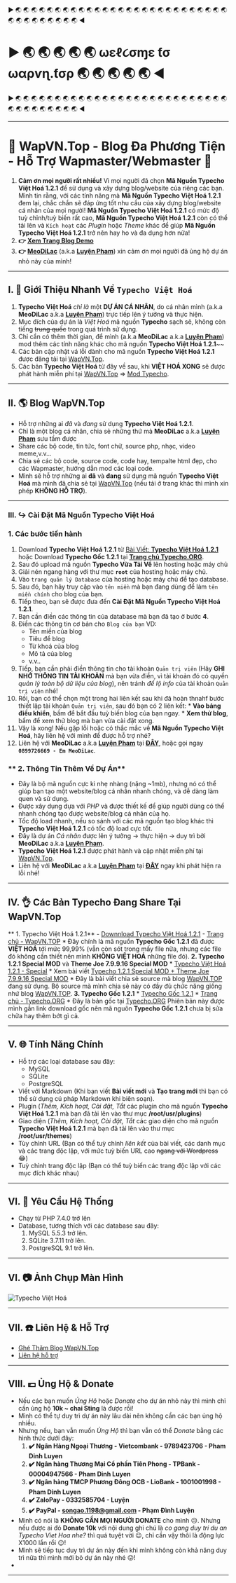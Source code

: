 :arrow_forward: :earth_asia: :earth_asia: :earth_asia: :earth_asia: :earth_asia: :earth_asia: :earth_asia: :earth_asia: :earth_asia: :earth_asia: :earth_asia: :earth_asia: :earth_asia: :earth_asia:  :earth_asia: :earth_asia: :earth_asia: :earth_asia: :earth_asia: :earth_asia: :earth_asia: :earth_asia: :earth_asia: :earth_asia: :earth_asia: :earth_asia: :earth_asia: :earth_asia: :earth_asia: :earth_asia: :earth_asia: :earth_asia: :earth_asia: :earth_asia: :earth_asia: :earth_asia: :arrow_backward:

# :arrow_forward: :earth_asia: :earth_asia: :earth_asia: :earth_asia: :earth_asia: ωεℓ૮σɱε ƭσ ωαρѵɳ.ƭσρ :earth_asia: :earth_asia: :earth_asia: :earth_asia: :earth_asia: :arrow_backward:

:arrow_forward: :earth_asia: :earth_asia: :earth_asia: :earth_asia: :earth_asia: :earth_asia: :earth_asia: :earth_asia: :earth_asia: :earth_asia: :earth_asia: :earth_asia: :earth_asia: :earth_asia:  :earth_asia: :earth_asia: :earth_asia: :earth_asia: :earth_asia: :earth_asia: :earth_asia: :earth_asia: :earth_asia: :earth_asia: :earth_asia: :earth_asia: :earth_asia: :earth_asia: :earth_asia: :earth_asia: :earth_asia: :earth_asia: :earth_asia: :earth_asia: :earth_asia: :earth_asia: :arrow_backward:

---

# **:wave: WapVN.Top - Blog Đa Phương Tiện - Hỗ Trợ Wapmaster/Webmaster :wave:**
1. **Cảm ơn mọi người rất nhiều!** Vì mọi người đã chọn **Mã Nguồn Typecho Việt Hoá 1.2.1** để sử dụng và xây dựng blog/website của riêng các bạn. Mình tin rằng, với các tính năng mà **Mã Nguồn Typecho Việt Hoá 1.2.1** đem lại, chắc chắn sẽ đáp ứng tốt nhu cầu của xây dựng blog/website cá nhân của mọi người! **Mã Nguồn Typecho Việt Hoá 1.2.1** có mức độ tuỳ chỉnh/tuỳ biến rất cao, **Mã Nguồn Typecho Việt Hoá 1.2.1** còn có thể tải lên và `Kích hoạt` các *Plugin* hoặc *Theme* khác để giúp **Mã Nguồn Typecho Việt Hoá 1.2.1** trở nên hay ho và đa dụng hơn nữa!
2. **:point_right: [Xem Trang Blog Demo](https://www.wapvn.top)** 
3. **:point_right: [MeoDiLac](https://www.faecebook.com/cu.ti.9212)** (a.k.a **[Luyện Pham](https://www.faecebook.com/cu.ti.9212)**) xin cảm ơn mọi người đã ủng hộ dự án nhỏ này của mình!

---

## **Ⅰ. :hammer: Giới Thiệu Nhanh Về `Typecho Việt Hoá`**
1. **Typecho Việt Hoá** *chỉ là* một **DỰ ÁN CÁ NHÂN**, do cá nhân mình (a.k.a **MeoDiLac** a.k.a **[Luyện Pham](https://www.faecebook.com/cu.ti.9212)**) trực tiếp lên ý tưởng và thực hiện.
2. Mục đích của dự án là *Việt Hoá* mã nguồn **Typecho** sạch sẽ, không còn tiếng ~~trung quốc~~ trong quá trình sử dụng.
3. Chỉ cần có thêm thời gian, để mình (a.k.a **MeoDiLac** a.k.a **[Luyện Pham](https://www.faecebook.com/cu.ti.9212)**) mod thêm các tính năng khác cho mã nguồn **Typecho Việt Hoá 1.2.1**~~
4. Các bản cập nhật vá lỗi dành cho mã nguồn **Typecho Việt Hoá 1.2.1** được đăng tải tại [WapVN.Top](https://wapvn.top/).
5. Các bản **Typecho Việt Hoá** từ đây về sau, khi **VIỆT HOÁ XONG** sẽ được phát hành miễn phí tại [WapVN.Top](https://wapvn.top/) => [Mod Typecho](https://wapvn.top/mod-typecho/).

---

## **Ⅱ. :earth_americas: Blog WapVN.Top**
- Hỗ trợ những ai *đã* và *đang* sử dụng **Typecho Việt Hoá 1.2.1**.
- Chỉ là một blog cá nhân, chia sẻ những thứ mà **MeoDiLac** a.k.a **[Luyện Pham](https://www.faecebook.com/cu.ti.9212)** sưu tầm được
- Share các bộ code, tin tức, font chữ, source php, nhạc, video meme,v.v...
- Chia sẻ các bộ code, source code, code hay, tempalte html đẹp, cho các Wapmaster, hướng dẫn mod các loại code.
- Mình sẽ hỗ trợ những ai **đã** và **đang** sử dụng mã nguồn **Typecho Việt Hoá** mà mình đã chia sẻ tại [WapVN.Top](https://wapvn.top/) (nếu tải ở trang khác thì mình xin phép **KHÔNG HỖ TRỢ**).

---

### **Ⅲ. :arrow_right_hook: Cài Đặt Mã Nguồn Typecho Việt Hoá**

### **1. Các bước tiến hành**
  1. Download **Typecho Việt Hoá 1.2.1** từ [Bài Viết: **Typecho Việt Hoá 1.2.1**](https://wapvn.top/share-typecho-1-2-1-viet-hoa.html) hoặc Download **Typecho Gốc 1.2.1** tại **[Trang chủ Typecho.ORG](https://typecho.org/)**.
  2. Sau đó upload mã nguồn **Typecho Vừa Tải Về** lên hosting hoặc máy chủ
  3. Giải nén ngang hàng với thư mục **`root`** của hosting hoặc máy chủ.
  4. Vào `trang quản lý Database` của hosting hoặc máy chủ để tạo database.
  5. Sau đó, bạn hãy truy cập vào `tên miền` mà bạn đang dùng để làm `tên miền chính` cho blog của bạn.
  6. Tiếp theo, bạn sẽ được đưa đến **Cài Đặt Mã Nguồn Typecho Việt Hoá 1.2.1**.
  7. Bạn cần điền các thông tin của database mà bạn đã tạo ở bước **4**.
  8. Điền các thông tin cơ bản cho `Blog của bạn` VD:
     * Tên miền của blog
     * Tiêu đề blog
     * Từ khoá của blog
     * Mô tả của blog
     * v.v..
  9. Tiếp, bạn cần phải điền thông tin cho tài khoản `Quản trị viên` (Hãy **GHI NHỚ THÔNG TIN TÀI KHOẢN** mà bạn vừa điền, vì tài khoản đó có quyền *quản lý toàn bộ dữ liệu của blog*), nên tránh *để lộ info* của tài khoản `Quản trị viên` nhé!
  10. Rồi, bạn có thể chọn một trong hai liên kết sau khi đã hoàn thnahf bước thiết lập tài khoản `Quản trị viên`, sau đó bạn có 2 liên kết:
     * **Vào bảng điều khiển**, bấm để bắt đầu tuỳ biến blog của bạn ngay.
     * **Xem thử blog**, bấm để xem thử blog mà bạn vừa cài đặt xong.
  11. Vậy là xong! Nếu gặp lỗi hoặc có thắc mắc về **Mã Nguồn Typecho Việt Hoá**, hãy liên hệ với mình để được hỗ trợ nhé?
  12. Liên hệ với **MeoDiLac** a.k.a **[Luyện Pham](https://www.facebook.com/cu.ti.9212)** tại **[ĐÂY](https://wapvn.top/p-contact/)**, hoặc gọi ngay **`0899726669 - Em MeoDiLac`**.
### ** 2. Thông Tin Thêm Về Dự Án**
- Đây là bộ mã nguồn cực kì nhẹ nhàng (nặng ~1mb), nhưng nó có thể giúp bạn tạo một website/blog cá nhân nhanh chóng, và dễ dàng làm quen và sử dụng.
- Được xây dụng dựa với *PHP* và được thiết kế để giúp người dùng có thể nhanh chóng tạo được website/blog cá nhân của họ.
- Tốc độ load nhanh, nếu so sánh với các mã nguồn tạo blog khác thì **Typecho Việt Hoá 1.2.1** có tốc độ load cực tốt.
- Đây là dự án *Cá nhân* được lên ý tưởng -> thực hiện -> duy trì bởi **MeoDiLac** a.k.a **[Luyện Pham](https://www.faecebook.com/cu.ti.9212)**.
- **Typecho Việt Hoá 1.2.1** được phát hành và cập nhật miễn phí tại [WapVN.Top](https://wapvn.top/).
- Liên hệ với **MeoDiLac** a.k.a **[Luyện Pham](https://www.facebook.com/cu.ti.9212)** tại **[ĐÂY](https://wapvn.top/p-contact/)** ngay khi phát hiện ra lỗi nhé!

---

## **Ⅳ. :ok_hand: Các Bản Typecho Đang Share Tại WapVN.Top**
** 1. Typecho Việt Hoá 1.2.1**
    - [Downnload Typecho Việt Hoá 1.2.1](https://wapvn.top/share-typecho-1-2-1-viet-hoa.html)
    - [Trang chủ - WapVN.TOP](https://wapvn.top/)
    * Đây chính là mã nguồn **Typecho Gốc 1.2.1** đã được **VIỆT HOÁ** tới mức 99,99% (vẫn còn sót trong mấy file nữa, nhưng các file đó không cần  thiết nên mình **KHÔNG VIỆT HOÁ** những file đó).
**2. Typecho 1.2.1 Special MOD** và **Theme Joe 7.9.9.16 Special MOD**
    * [Typecho Việt Hoá 1.2.1 - Special](https://upload.wapvn.top/7pO1hASFX5VOSeK/file)
    * Xem bài viết [Typecho 1.2.1 Special MOD + Theme Joe 7.9.9.16 Special MOD](https://wapvn.top/typecho-121-special-mod-theme-joe-799-special-mod.html)
    * Đây là bài viết chia sẻ source mà blog [WapVN.TOP](https://wapvn.top/) đang sử dụng. Bộ source mà mình chia sẻ này có đầy đủ chức năng giống nhứ blog [WapVN.TOP](https://wapvn.top/).
**3. Typecho Gốc 1.2.1**
    * [Typecho Gốc 1.2.1](https://github.com/typecho/typecho/releases/latest/download/typecho.zip)
    * [Trang chủ - Typecho.ORG](https://typecho.org/)
    * Đây là bản gốc tại [Typecho.ORG](https://typecho.org/) Phiên bản này được mình gắn link download gốc nên mã nguôn **Typecho Gốc 1.2.1** chưa bị sửa chữa hay thêm bớt gì cả.

---
  
## **Ⅴ. :globe_with_meridians: Tính Năng Chính**
* Hỗ trợ các loại database sau đây:
  - MySQL
  - SQLite
  - PostgreSQL
* Viết với Markdown (Khi bạn viết **Bài viết mới** và **Tạo trang mới** thì bạn có thể sử dụng cú pháp Markdown khi biên soạn).
* Plugin (*Thêm, Kích hoạt, Cài đặt, Tắt* các plugin cho mã nguồn **Typecho Việt Hoá 1.2.1** mà bạn đã tải lên vào thư mục **/root/usr/plugins**)
* Giao diện (*Thêm, Kích hoạt, Cài đặt, Tắt* các giao diện cho mã nguồn **Typecho Việt Hoá 1.2.1** mà bạn đã tải lên vào thư mục **/root/usr/themes**)
* Tùy chỉnh URL (Bạn có thể tuỳ chỉnh *liên kết* của bài viết, các danh mục và các trang độc lập, với mức tuỳ biến URL cao ~~ngang với Wordpress~~ 😂)
* Tuỳ chỉnh trang độc lập (Bạn có thể tuỳ biến các trang độc lập với các mục đích khác nhau)

---

## **Ⅵ. :memo: Yêu Cầu Hệ Thống**
* Chạy từ PHP 7.4.0 trở lên
* Database, tương thích với các database sau đây:
  1. MySQL 5.5.3 trở lên.
  2. SQLite 3.7.11 trở lên.
  3. PostgreSQL 9.1 trở lên.

---






## **Ⅵ. :camera: Ảnh Chụp Màn Hình**
![Typecho Việt Hoá](https://wapvn.top/usr/themes/joe-vh/screenshot.png)

---

## **Ⅶ. :telephone: Liên Hệ & Hỗ Trợ**
* [Ghé Thăm Blog WapVN.Top](https://wapvn.top/)
* [Liên hệ hỗ trợ](https://wapvn.top/p-contact/)

---

## **Ⅷ. :pound: Ủng Hộ & Donate**
* Nếu các bạn muốn *Ủng Hộ* hoặc *Donate* cho dự án nhỏ này thì mình chỉ cần ủng hộ **10k ~ chai Sting** là được rồi!
* Mình có thể tự duy trì dự án này lâu dài nên không cần các bạn ủng hộ nhiều.
* Nhưng nếu, bạn vẫn muốn *Ủng Hộ* thì bạn vẫn có thể *Donate* bằng các hình thức dưới đây:
  1. **:heavy_check_mark: Ngân Hàng Ngoại Thương - Vietcombank - 9789423706 - Pham Dinh Luyen**
  2. **:heavy_check_mark: Ngân hàng Thương Mại Cổ phần Tiên Phong - TPBank - 00004947566 - Pham Dinh Luyen**
  3. **:heavy_check_mark: Ngân hàng TMCP Phương Đông OCB - LioBank - 1001001998 - Pham Dinh Luyen**
  4. **:heavy_check_mark: ZaloPay - 0332585704 - Luyện**
  5. **:heavy_check_mark: PayPal - songao.1198@gmail.com - Phạm Đình Luyện**
* Mình có nói là **KHÔNG CẦN MỌI NGƯỜI DONATE** cho mình :disappointed_relieved:. Nhưng nếu được ai đó **Donate 10k** với nội dung ghi chú là *co gang duy tri du an Typecho Viet Hoa nhe?* thì quá tuyệt vời :wink:, chỉ cần vậy thôi là động lực X1000 lần rồi :wink:!
* Mình sẽ tiếp tục duy trì dự án này đến khi mình không còn khả năng duy trì nữa thì mình mới bỏ dự án này nhé :stuck_out_tongue:!
* 
---
